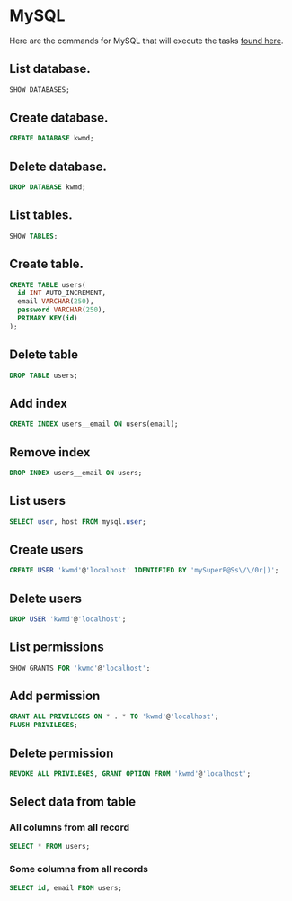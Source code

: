 # MySQL

Here are the commands for MySQL that will execute the tasks [found here](/concepts/databases.md#database-commands).

## List database.

```sql
SHOW DATABASES;
```

## Create database.

```sql
CREATE DATABASE kwmd;
```

## Delete database.

```sql
DROP DATABASE kwmd;
```

## List tables.

```sql
SHOW TABLES;
```

## Create table.

```sql
CREATE TABLE users(
  id INT AUTO_INCREMENT,
  email VARCHAR(250),
  password VARCHAR(250),
  PRIMARY KEY(id)
);
```

## Delete table

```sql
DROP TABLE users;
```

## Add index

```sql
CREATE INDEX users__email ON users(email);
```

## Remove index

```sql
DROP INDEX users__email ON users;
```

## List users

```sql
SELECT user, host FROM mysql.user;
```

## Create users

```sql
CREATE USER 'kwmd'@'localhost' IDENTIFIED BY 'mySuperP@Ss\/\/0r|)';
```

## Delete users

```sql
DROP USER 'kwmd'@'localhost';
```

## List permissions

```sql
SHOW GRANTS FOR 'kwmd'@'localhost';
```

## Add permission

```sql
GRANT ALL PRIVILEGES ON * . * TO 'kwmd'@'localhost';
FLUSH PRIVILEGES;
```

## Delete permission

```sql
REVOKE ALL PRIVILEGES, GRANT OPTION FROM 'kwmd'@'localhost';
```

## Select data from table

### All columns from all record

```sql
SELECT * FROM users;
```

### Some columns from all records

```sql
SELECT id, email FROM users;
```
